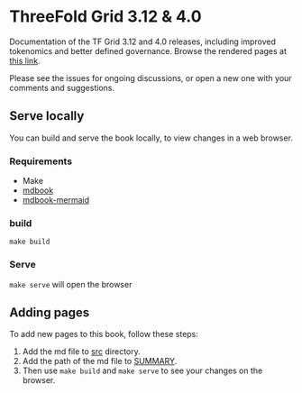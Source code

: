 # ThreeFold Grid 3.12 & 4.0
Documentation of the TF Grid 3.12 and 4.0 releases, including improved tokenomics and better defined governance. Browse the rendered pages at [this link](https://threefoldtech.github.io/TF_Grid_3.12/).

Please see the issues for ongoing discussions, or open a new one with your comments and suggestions.

## Serve locally

You can build and serve the book locally, to view changes in a web browser.

### Requirements

- Make
- [mdbook](https://rust-lang.github.io/mdBook/guide/installation.html)
- [mdbook-mermaid](https://github.com/badboy/mdbook-mermaid)

### build

`make build`

### Serve

`make serve`
will open the browser  

## Adding pages

To add new pages to this book, follow these steps:

1. Add the md file to [src](./src) directory.
2. Add the path of the md file to [SUMMARY](./src/SUMMARY.md).
3. Then use `make build` and `make serve` to see your changes on the browser.
